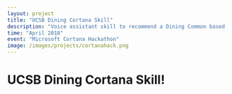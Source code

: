 ```yaml
---
layout: project
title: "UCSB Dining Cortana Skill"
description: "Voice assistant skill to recommend a Dining Common based on food you like."
time: "April 2018"
event: "Microsoft Cortana Hackathon"
image: /images/projects/cortanahack.png
---
```


# UCSB Dining Cortana Skill!